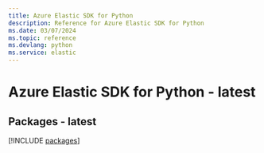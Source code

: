 ```yaml
---
title: Azure Elastic SDK for Python
description: Reference for Azure Elastic SDK for Python
ms.date: 03/07/2024
ms.topic: reference
ms.devlang: python
ms.service: elastic
---
```

# Azure Elastic SDK for Python - latest
## Packages - latest
[!INCLUDE [packages](elastic-index.md)]